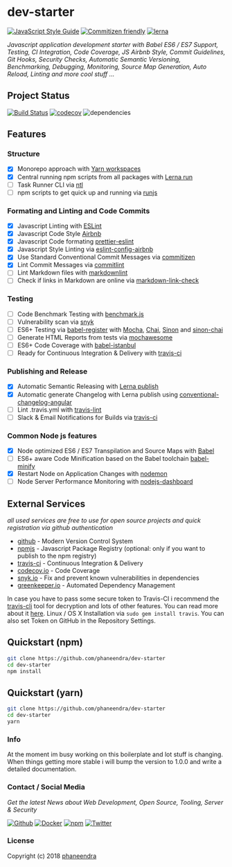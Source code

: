 # dev-starter

[![JavaScript Style Guide](https://img.shields.io/badge/code%20style-airbnb-blue.svg)](https://github.com/phaneendra/javascript-badges/) [![Commitizen friendly](https://img.shields.io/badge/commitizen-friendly-brightgreen.svg)](http://commitizen.github.io/cz-cli/) [![lerna](https://img.shields.io/badge/maintained%20with-lerna-cc00ff.svg)](https://lernajs.io/)

_Javascript application development starter with Babel ES6 / ES7 Support, Testing, CI Integration, Code Coverage, JS Airbnb Style, Commit Guidelines, Git Hooks, Security Checks, Automatic Semantic Versioning, Benchmarking, Debugging, Monitoring, Source Map Generation, Auto Reload, Linting and more cool stuff ..._

## Project Status

[![Build Status](https://travis-ci.org/phaneendra/dev-starter.svg?branch=master)](https://travis-ci.org/phaneendra/dev-starter) [![codecov](https://codecov.io/gh/phaneendra/dev-starter/branch/master/graph/badge.svg)](https://codecov.io/gh/phaneendra/dev-starter) ![dependencies](https://david-dm.org/phaneendra/dev-starter.svg)

## Features

### Structure
* [x] Monorepo approach with [Yarn workspaces](https://yarnpkg.com/en/docs/workspaces)
* [x] Central running npm scripts from all packages with [Lerna run](https://lernajs.io/)
* [ ] Task Runner CLI via [ntl](https://github.com/ruyadorno/ntl)
* [ ] npm scripts to get quick up and running via  [runjs](https://github.com/pawelgalazka/runjs#get-started)

### Formating and Linting and Code Commits
* [x] Javascript Linting with [ESLint](https://github.com/eslint/eslint)
* [x] Javascript Code Style [Airbnb](https://github.com/airbnb/javascript)
* [x] Javascript Code formating [prettier-eslint](https://github.com/prettier/prettier-eslint)
* [x] Javascript Style Linting via [eslint-config-airbnb](https://github.com/airbnb/javascript/tree/master/packages/eslint-config-airbnb)
* [x] Use Standard Conventional Commit Messages via [commitizen](https://github.com/commitizen/cz-cli)
* [x] Lint Commit Messages via [commitlint](http://marionebl.github.io/commitlint)
* [ ] Lint Markdown files with [markdownlint](https://github.com/DavidAnson/markdownlint)
* [ ] Check if links in Markdown are online via [markdown-link-check](https://github.com/tcort/markdown-link-check)

### Testing 
* [ ] Code Benchmark Testing with [benchmark.js](https://github.com/bestiejs/benchmark.js)
* [ ] Vulnerability scan via [snyk](https://github.com/Snyk/snyk)
* [ ] ES6+ Testing via [babel-register](https://github.com/babel/babel/tree/master/packages/babel-register) with [Mocha](https://github.com/mochajs/mocha), [Chai](https://github.com/chaijs/chai), [Sinon](https://github.com/sinonjs/sinon) and [sinon-chai](https://github.com/domenic/sinon-chai)
* [ ] Generate HTML Reports from tests via [mochawesome](https://github.com/adamgruber/mochawesome)
* [ ] ES6+ Code Coverage with [babel-istanbul](https://github.com/jmcriffey/babel-istanbul)
* [ ] Ready for Continuous Integration & Delivery with [travis-ci](https://travis-ci.org)

### Publishing and Release
* [x] Automatic Semantic Releasing with [Lerna publish](https://lernajs.io/)
* [x] Automatic generate Changelog with Lerna publish using [conventional-changelog-angular](https://github.com/conventional-changelog/conventional-changelog/tree/master/packages/conventional-changelog-angular)
* [ ] Lint .travis.yml with [travis-lint](https://github.com/pwmckenna/node-travis-lint)
* [ ] Slack & Email Notifications for Builds via [travis-ci](https://docs.travis-ci.com/user/notifications)

### Common Node js features
* [x] Node optimized ES6 / ES7 Transpilation and Source Maps with [Babel](https://github.com/babel/babel)
* [ ] ES6+ aware Code Minification based on the Babel toolchain [babel-minify](https://github.com/babel/minify)
* [x] Restart Node on Application Changes with [nodemon](https://github.com/remy/nodemon)
* [ ] Node Server Performance Monitoring with [nodejs-dashboard](https://github.com/FormidableLabs/nodejs-dashboard)

## External Services

_all used services are free to use for open source projects and quick registration via github authentication_

* [github](https://github.com/) - Modern Version Control System
* [npmjs](https://www.npmjs.com/) - Javascript Package Registry (optional: only if you want to publish to the npm registry)
* [travis-ci](https://travis-ci.org) - Continuous Integration & Delivery
* [codecov.io](https://codecov.io/) - Code Coverage
* [snyk.io](https://snyk.io) - Fix and prevent known vulnerabilities in dependencies
* [greenkeeper.io](https://greenkeeper.io) - Automated Dependency Management

In case you have to pass some secure token to Travis-CI i recommend the [travis-cli](https://github.com/travis-ci/travis.rb) tool for decryption and lots of other features. You can read more about it [here](https://docs.travis-ci.com/user/encryption-keys/). Linux / OS X Installation via `sudo gem install travis`. You can also set Token on GitHub in the Repository Settings.

## Quickstart (npm)

```bash
git clone https://github.com/phaneendra/dev-starter
cd dev-starter
npm install
```

## Quickstart (yarn)

```bash
git clone https://github.com/phaneendra/dev-starter
cd dev-starter
yarn
```

### Info

At the moment im busy working on this boilerplate and lot stuff is changing.  
When things getting more stable i will bump the version to 1.0.0 and write a detailed documentation.

### Contact / Social Media

_Get the latest News about Web Development, Open Source, Tooling, Server & Security_

[![Github](https://github.frapsoft.com/social/github.png)](https://github.com/phaneendra/)
[![Docker](https://github.frapsoft.com/social/docker.png)](https://hub.docker.com/u/phaneendra/)
[![npm](https://github.frapsoft.com/social/npm.png)](https://www.npmjs.com/~phaneendra)
[![Twitter](https://github.frapsoft.com/social/twitter.png)](https://twitter.com/phaneekr)

### License

Copyright (c) 2018 [phaneendra](https://github.com/phaneendra/)
<!--stackedit_data:
eyJoaXN0b3J5IjpbMTAzNzE0NjcyMV19
-->